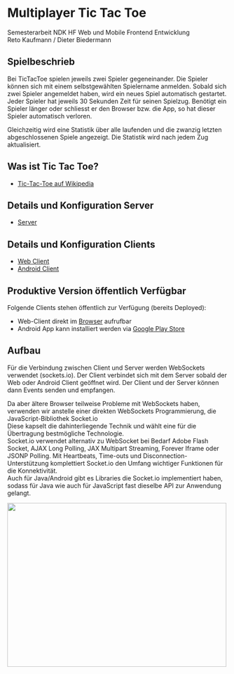 # Multiplayer Tic Tac Toe

Semesterarbeit NDK HF Web und Mobile Frontend Entwicklung<br>
Reto Kaufmann / Dieter Biedermann

## Spielbeschrieb

Bei TicTacToe spielen jeweils zwei Spieler gegeneinander. Die Spieler können sich mit einem selbstgewählten Spielername anmelden. Sobald sich zwei Spieler angemeldet haben, wird ein neues Spiel automatisch gestartet. Jeder Spieler hat jeweils 30 Sekunden Zeit für seinen Spielzug. Benötigt ein Spieler länger oder schliesst er den Browser bzw. die App, so hat dieser Spieler automatisch verloren. 

Gleichzeitig wird eine Statistik über alle laufenden und die zwanzig letzten abgeschlossenen Spiele angezeigt. Die Statistik wird nach jedem Zug aktualisiert. 

## Was ist Tic Tac Toe?

- [Tic-Tac-Toe auf Wikipedia](https://de.wikipedia.org/wiki/Tic-Tac-Toe)


## Details und Konfiguration Server
- [Server](https://github.com/ibwgr/MultiplayerTicTacToe/tree/master/server)
## Details und Konfiguration Clients
- [Web Client](https://github.com/ibwgr/MultiplayerTicTacToe/tree/master/webClient)
- [Android Client](https://github.com/ibwgr/MultiplayerTicTacToe/tree/master/androidClient)


## Produktive Version öffentlich Verfügbar
Folgende Clients stehen öffentlich zur Verfügung (bereits Deployed):<br>
- Web-Client direkt im [Browser](http://www.lastminute.li/aaa/) aufrufbar 
- Android App kann installiert werden via [Google Play Store](https://play.google.com/store/apps/details?id=ch.ibw.semesterarbeit2017.multiplayertictactoe.multiplayertictactoe)

## Aufbau

Für die Verbindung zwischen Client und Server werden WebSockets verwendet (sockets.io). Der Client verbindet sich mit dem Server sobald der Web oder Android Client geöffnet wird. Der Client und der Server können dann Events senden und empfangen.

Da aber ältere Browser teilweise Probleme mit WebSockets haben, verwenden wir anstelle einer direkten WebSockets Programmierung, die JavaScript-Bibliothek Socket.io<br>
Diese kapselt die dahinterliegende Technik und wählt eine für die Übertragung bestmögliche Technologie.<br>
Socket.io verwendet alternativ zu WebSocket bei Bedarf Adobe Flash Socket, AJAX Long Polling, JAX Multipart Streaming, Forever Iframe oder JSONP Polling. Mit Heartbeats, Time-outs und Disconnection-Unterstützung komplettiert Socket.io den Umfang wichtiger Funktionen für die Konnektivität.<br>
Auch für Java/Android gibt es Libraries die Socket.io implementiert haben, sodass für Java wie auch für JavaScript fast dieselbe API zur Anwendung gelangt.<br>

<img src="https://github.com/ibwgr/MultiplayerTicTacToe/tree/master/androidClient/documentation/TicTacToe-Komponentendiagramm-500x374.jpg" width="500" height="374"/>
